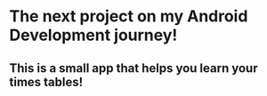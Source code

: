 # The next project on my Android Development journey!
## This is a small app that helps you learn your times tables!